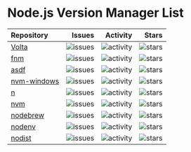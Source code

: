 # Node.js Version Manager List

| Repository | Issues | Activity | Stars |
| :--- | ---: | ---: | ---: |
| [Volta](https://github.com/volta-cli/volta) | ![issues](https://img.shields.io/github/issues/volta-cli/volta.svg) | ![activity](https://img.shields.io/github/commit-activity/y/volta-cli/volta.svg) | ![stars](https://img.shields.io/github/stars/volta-cli/volta?style=social) |
| [fnm](https://github.com/Schniz/fnm) | ![issues](https://img.shields.io/github/issues/Schniz/fnm.svg) | ![activity](https://img.shields.io/github/commit-activity/y/Schniz/fnm.svg) | ![stars](https://img.shields.io/github/stars/Schniz/fnm?style=social) |
| [asdf](https://github.com/asdf-vm/asdf) | ![issues](https://img.shields.io/github/issues/asdf-vm/asdf.svg) | ![activity](https://img.shields.io/github/commit-activity/y/asdf-vm/asdf.svg) | ![stars](https://img.shields.io/github/stars/asdf-vm/asdf?style=social) |
| [nvm-windows](https://github.com/coreybutler/nvm-windows) | ![issues](https://img.shields.io/github/issues/coreybutler/nvm-windows.svg) | ![activity](https://img.shields.io/github/commit-activity/y/coreybutler/nvm-windows.svg) | ![stars](https://img.shields.io/github/stars/coreybutler/nvm-windows?style=social) |
| [n](https://github.com/tj/n) | ![issues](https://img.shields.io/github/issues/tj/n.svg) | ![activity](https://img.shields.io/github/commit-activity/y/tj/n.svg) | ![stars](https://img.shields.io/github/stars/tj/n?style=social) |
| [nvm](https://github.com/nvm-sh/nvm) | ![issues](https://img.shields.io/github/issues/nvm-sh/nvm.svg) | ![activity](https://img.shields.io/github/commit-activity/y/nvm-sh/nvm.svg) | ![stars](https://img.shields.io/github/stars/nvm-sh/nvm?style=social) |
| [nodebrew](https://github.com/hokaccha/nodebrew) | ![issues](https://img.shields.io/github/issues/hokaccha/nodebrew.svg) | ![activity](https://img.shields.io/github/commit-activity/y/hokaccha/nodebrew.svg) | ![stars](https://img.shields.io/github/stars/hokaccha/nodebrew?style=social) |
| [nodenv](https://github.com/nodenv/nodenv) | ![issues](https://img.shields.io/github/issues/nodenv/nodenv.svg) | ![activity](https://img.shields.io/github/commit-activity/y/nodenv/nodenv.svg) | ![stars](https://img.shields.io/github/stars/nodenv/nodenv?style=social) |
| [nodist](https://github.com/nullivex/nodist) | ![issues](https://img.shields.io/github/issues/nullivex/nodist.svg) | ![activity](https://img.shields.io/github/commit-activity/y/nullivex/nodist.svg) | ![stars](https://img.shields.io/github/stars/nullivex/nodist?style=social) |
